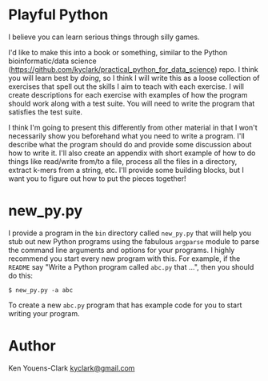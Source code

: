 # Playful Python

I believe you can learn serious things through silly games. 

I'd like to make this into a book or something, similar to the Python bioinformatic/data science (https://github.com/kyclark/practical_python_for_data_science) repo. I think you will learn best by *doing*, so I think I will write this as a loose collection of exercises that spell out the skills I aim to teach with each exercise. I will create descriptions for each exercise with examples of how the program should work along with a test suite. You will need to write the program that satisfies the test suite.

I think I'm going to present this differently from other material in that I won't necessarily show you beforehand what you need to write a program. I'll describe what the program should do and provide some discussion about how to write it. I'll also create an appendix with short example of how to do things like read/write from/to a file, process all the files in a directory, extract k-mers from a string, etc. I'll provide some building blocks, but I want you to figure out how to put the pieces together!

# new_py.py

I provide a program in the `bin` directory called `new_py.py` that will help you stub out new Python programs using the fabulous `argparse` module to parse the command line arguments and options for your programs. I highly recommend you start every new program with this. For example, if the `README` say "Write a Python program called `abc.py` that ...", then you should do this:

````
$ new_py.py -a abc
````

To create a new `abc.py` program that has example code for you to start writing your program.

# Author

Ken Youens-Clark <kyclark@gmail.com>
